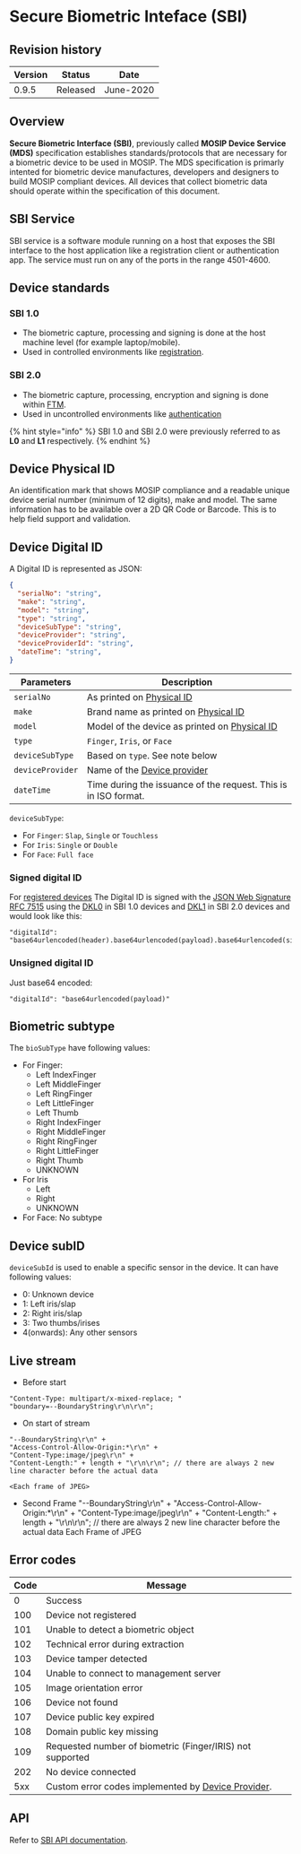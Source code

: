 # Secure Biometric Inteface (SBI)

## Revision history
|Version|Status|Date|
|---|---|---|
|0.9.5|Released|June-2020|

## Overview
**Secure Biometric Interface (SBI)**, previously called **MOSIP Device Service (MDS)** specification establishes standards/protocols that are necessary for a biometric device to be used in MOSIP. The MDS specification is primarly intented for biometric device manufactures, developers and designers to build MOSIP compliant devices. All devices that collect biometric data should operate within the specification of this document.

## SBI Service
SBI service is a software module running on a host that exposes the SBI interface to the host application like a registration client or authentication app. The service must run on any of the ports in the range 4501-4600.

## Device standards
### SBI 1.0 
* The biometric capture, processing and signing is done at the host machine level (for example laptop/mobile). 
* Used in controlled environments like [registration](https://docs.mosip.io/1.2.0/id-lifecycle-management#registration-enrollment).
### SBI 2.0
* The biometric capture, processing, encryption and signing is done within [FTM](ftm.md). 
* Used in uncontrolled environments like [authentication](https://docs.mosip.io/1.2.0/id-authentication)

{% hint style="info" %}
SBI 1.0 and SBI 2.0 were previously referred to as **L0** and **L1** respectively.
{% endhint %}

## Device Physical ID
An identification mark that shows MOSIP compliance and a readable unique device serial number (minimum of 12 digits), make and model. The same information has to be available over a 2D QR Code or Barcode. This is to help field support and validation.

## Device Digital ID
A Digital ID is represented as JSON:
```JSON
{
  "serialNo": "string",
  "make": "string",
  "model": "string",
  "type": "string",
  "deviceSubType": "string",
  "deviceProvider": "string",
  "deviceProviderId": "string",
  "dateTime": "string",
}
```
|Parameters|Description|
|---|---|
|`serialNo`|As printed on [Physical ID](#device-physical-id)
|`make`|Brand name as printed on [Physical ID](#device-physical-id)|
|`model`|Model of the device as printed on [Physical ID](#device-physical-id)|
|`type`|`Finger`, `Iris`, or `Face`|
|`deviceSubType`|Based on `type`. See note below|
|`deviceProvider` | Name of the [Device provider](https://docs.mosip.io/1.2.0/partners#partner-types)|
|`dateTime`| Time during the issuance of the request. This is in ISO format.|

`deviceSubType`:
* For `Finger`: `Slap`, `Single` or `Touchless`
* For `Iris`: `Single` or `Double`
* For `Face`: `Full face`

### Signed digital ID
For [registered devices]()
The Digital ID is signed with the [JSON Web Signature RFC 7515](https://datatracker.ietf.org/doc/html/rfc7515) using the [DKL0](keys.md#device-specific-keys) in SBI 1.0 devices and [DKL1](keys.md#device-specific-keys) in SBI 2.0 devices and would look like this:
```
"digitalId": "base64urlencoded(header).base64urlencoded(payload).base64urlencoded(signature)"
```
### Unsigned digital ID
Just base64 encoded:
```
"digitalId": "base64urlencoded(payload)"
```

## Biometric subtype
The `bioSubType` have following values:
* For Finger: 
    * Left IndexFinger 
    * Left MiddleFinger
    * Left RingFinger
    * Left LittleFinger
    * Left Thumb
    * Right IndexFinger
    * Right MiddleFinger 
    * Right RingFinger
    * Right LittleFinger
    * Right Thumb
    * UNKNOWN
* For Iris
    * Left
    * Right
    * UNKNOWN
* For Face: No subtype

## Device subID
`deviceSubId` is used to enable a specific sensor in the device. It can have following values:
* 0: Unknown device
* 1: Left iris/slap 
* 2: Right iris/slap
* 3: Two thumbs/irises
* 4(onwards): Any other sensors

## Live stream

* Before start
```
"Content-Type: multipart/x-mixed-replace; " 
"boundary=--BoundaryString\r\n\r\n";
```

* On start of stream
```
"--BoundaryString\r\n" +
"Access-Control-Allow-Origin:*\r\n" +
"Content-Type:image/jpeg\r\n" +
"Content-Length:" + length + "\r\n\r\n"; // there are always 2 new line character before the actual data

<Each frame of JPEG>
```

* Second Frame
"--BoundaryString\r\n" +
"Access-Control-Allow-Origin:*\r\n" +
"Content-Type:image/jpeg\r\n" +
"Content-Length:" + length + "\r\n\r\n"; // there are always 2 new line character before the actual data
Each Frame of JPEG


## Error codes
Code | Message
-----|--------
0   | Success
100 | Device not registered
101 | Unable to detect a biometric object
102 | Technical error during extraction
103 | Device tamper detected
104 | Unable to connect to management server
105 | Image orientation error
106 | Device not found
107 | Device public key expired
108 | Domain public key missing
109 | Requested number of biometric (Finger/IRIS) not supported
202 | No device connected
5xx | Custom error codes implemented by [Device Provider](https://docs.mosip.io/1.2.0/partners#partner-types). 

## API
Refer to [SBI API documentation](https://mosip.github.io/documentation/release-1.2.0/sbi.html).
